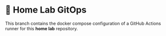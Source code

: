 # 🏡 Home Lab GitOps

This branch contains the docker compose configuration of a GitHub Actions runner for this **home lab** repository.
